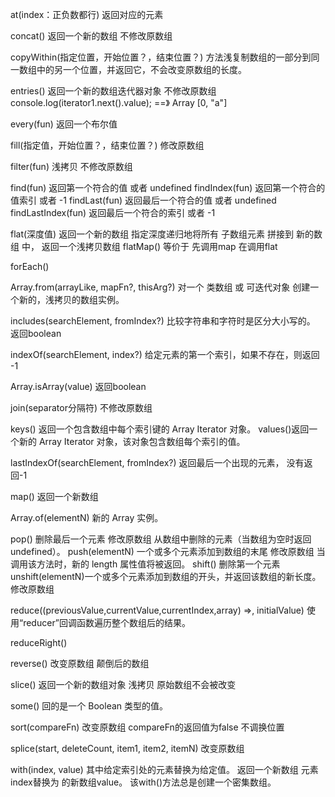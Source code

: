 at(index：正负数都行) 返回对应的元素 

concat() 返回一个新的数组  不修改原数组

copyWithin(指定位置，开始位置？，结束位置？) 方法浅复制数组的一部分到同一数组中的另一个位置，并返回它，不会改变原数组的长度。

entries() 返回一个新的数组迭代器对象 不修改原数组
console.log(iterator1.next().value); ==》 Array [0, "a"]

every(fun) 返回一个布尔值

fill(指定值，开始位置？，结束位置？) 修改原数组

filter(fun) 浅拷贝 不修改原数组

find(fun) 返回第一个符合的值 或者 undefined
findIndex(fun) 返回第一个符合的值索引 或者 -1
findLast(fun) 返回最后一个符合的值 或者 undefined
findLastIndex(fun) 返回最后一个符合的索引 或者 -1

flat(深度值) 返回一个新的数组 指定深度递归地将所有 子数组元素 拼接到 新的数组 中， 返回一个浅拷贝数组
flatMap()  等价于 先调用map 在调用flat

forEach()

Array.from(arrayLike, mapFn?, thisArg?) 对一个 类数组 或 可迭代对象 创建一个新的，浅拷贝的数组实例。

includes(searchElement, fromIndex?) 比较字符串和字符时是区分大小写的。 返回boolean

indexOf(searchElement, index?)  给定元素的第一个索引，如果不存在，则返回 -1

Array.isArray(value) 返回boolean

join(separator分隔符)  不修改原数组

keys() 返回一个包含数组中每个索引键的 Array Iterator 对象。
values()返回一个新的 Array Iterator 对象，该对象包含数组每个索引的值。

lastIndexOf(searchElement, fromIndex?)  返回最后一个出现的元素， 没有返回-1

map() 返回一个新数组 

Array.of(elementN)  新的 Array 实例。

pop() 删除最后一个元素 修改原数组 从数组中删除的元素（当数组为空时返回undefined）。
push(elementN) 一个或多个元素添加到数组的末尾 修改原数组  当调用该方法时，新的 length 属性值将被返回。
shift() 删除第一个元素
unshift(elementN)一个或多个元素添加到数组的开头，并返回该数组的新长度。 修改原数组

reduce((previousValue,currentValue,currentIndex,array) =>, initialValue) 使用“reducer”回调函数遍历整个数组后的结果。

reduceRight() 

reverse()  改变原数组 颠倒后的数组

slice()  返回一个新的数组对象 浅拷贝 原始数组不会被改变

some() 回的是一个 Boolean 类型的值。

sort(compareFn) 改变原数组   compareFn的返回值为false 不调换位置

splice(start, deleteCount, item1, item2, itemN) 改变原数组

with(index, value) 其中给定索引处的元素替换为给定值。 返回一个新数组  元素index替换为 的新数组value。
该with()方法总是创建一个密集数组。

